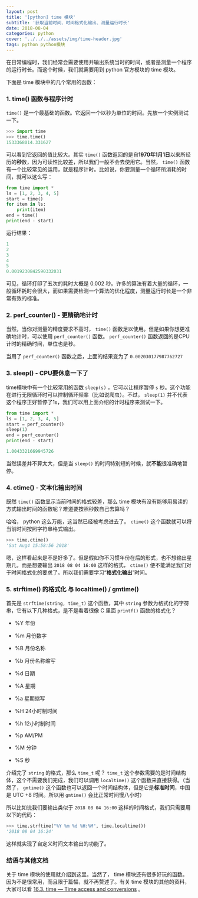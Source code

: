 ```yaml
---
layout: post
title: '[python] time 模块'
subtitle: '获取当前时间、时间格式化输出、测量运行时长'
date: 2018-08-04
categories: python
cover: '../../../assets/img/time-header.jpg'
tags: python python模块
---
```


在日常编程时，我们经常会需要使用并输出系统当时的时间，或者是测量一个程序的运行时长。而这个时候，我们就需要用到 python 官方模块的 time 模块。

下面是 time 模块中的几个常用的函数：

### 1. time() 函数与程序计时

`time()` 是一个最基础的函数。它返回一个以秒为单位的时间。先放一个实例测试一下。

```python
>>> import time
>>> time.time()
1533368014.331627
```

可以看到它返回的值比较大。其实 `time()` 函数返回的是自**1970年1月1日**以来所经历的**秒**数，因为可读性比较差，所以我们一般不会去使用它。当然， `time()` 函数有一个比较常见的运用，就是程序计时。比如说，你要测量一个循环所消耗的时间，就可以这么写：

```python
from time import *
ls = [1, 2, 3, 4, 5]
start = time()
for item in ls:
    print(item)
end = time()
print(end - start)
```

运行结果：

```python
1
2
3
4
5
0.0019230842590332031
```

可见，循环打印了五次的耗时大概是 0.002 秒。许多的算法有着大量的循环，一般循环耗时会很大，而如果需要检测一个算法的优化程度，测量运行时长是一个非常有效的标准。

### 2. perf_counter() - 更精确地计时

当然，当你对测量的精度要求不高时， `time()` 函数足以使用。但是如果你想更准确地计时，可以使用 `perf_counter()` 函数。 `perf_counter()` 函数返回的是CPU计时的精确时间，单位也是秒。

当用了 `perf_counter()` 函数之后，上面的结果变为了 `0.002030177987762727`

### 3. sleep() - CPU要休息一下了

time模块中有一个比较常用的函数 `sleep(s)` ，它可以让程序暂停 `s` 秒。这个功能在进行无限循环时可以控制循环频率（比如说爬虫）。不过， `sleep(1)` 并不代表这个程序正好暂停了1s，我们可以用上面介绍的计时程序来测试一下。

```python
from time import *
ls = [1, 2, 3, 4, 5]
start = perf_counter()
sleep(1)
end = perf_counter()
print(end - start)
```

```python
1.0043321669945726
```

当然误差并不算太大，但是当 `sleep()` 的时间特别短的时候，就**不能**很准确地暂停。

### 4. ctime() - 文本化输出时间

既然 `time()` 函数显示当前时间的格式较差，那么 time 模块有没有能够用易读的方式输出时间的函数呢？难道要按照秒数自己去算吗？

哈哈， python 这么万能，这当然已经被考虑进去了。 `ctime()` 这个函数就可以将当前时间按照字符串格式输出。

```python
>>> time.ctime()
'Sat Aug4 15:58:56 2018'
```

嗯，这样看起来是不是好多了。但是假如你不习惯年份在后的形式，也不想输出星期几，而是想要输出 `2018 08 04 16:00` 这样的格式， `ctime()` 便不能满足我们对于时间格式化的要求了。所以我们需要学习“**格式化输出**”时间。

### 5. strftime() 的格式化 与 localtime() / gmtime()

首先是 `strftime(string, time_t)` 这个函数，其中 `string` 参数为格式化的字符串，它有以下几种格式，是不是看着很像 C 里面 `printf()` 函数的格式化？

-   %Y
    年份

-   %m
    月份数字

-   %B
    月份名称

-   %b
    月份名称缩写

-   %d
    日期

-   %A
    星期

-   %a
    星期缩写

-   %H
    24小时制时间

-   %h
    12小时制时间

-   %p
    AM/PM

-   %M
    分钟

-   %S
    秒

介绍完了 `string` 的格式，那么 `time_t` 呢？ `time_t` 这个参数需要的是时间结构体，这个不需要我们完成，我们可以调用 `localtime()` 这个函数来直接获得。（当然了， `gmtime()` 这个函数也可以返回一个时间结构体，但是它是**标准时间**，中国是 UTC +8 时间。所以用 `gmtime()` 会比正常时间慢八小时）

所以比如说我们要输出类似于 `2018 08 04 16:00` 这样的时间格式，我们只需要用以下的代码：

```python
>>> time.strftime("%Y %m %d %H:%M", time.localtime())
'2018 08 04 16:24'
```

这样就实现了自定义时间文本输出的功能了。

### 结语与其他文档

关于 time 模块的使用就介绍到这里。当然了， time 模块还有很多好玩的函数。因为不是很常用，而且限于篇幅，就不再赘述了。有关 time 模块的其他的资料，大家可以看 [16.3. time — Time access and conversions](https://docs.python.org/3/library/time.html) 。
